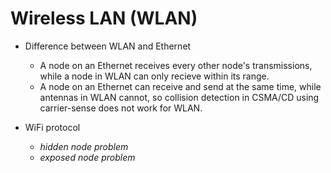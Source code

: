 # Wireless LAN (WLAN)

- Difference between WLAN and Ethernet  
    - A node on an Ethernet receives every other node's transmissions, while a node in WLAN can only recieve within its range.
    - A node on an Ethernet can receive and send at the same time, while antennas in WLAN cannot, so collision detection in CSMA/CD using carrier-sense does not work for WLAN.

- WiFi protocol
    - *hidden node problem*
    - *exposed node problem*